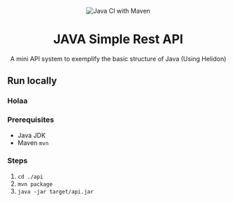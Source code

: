 <div align="center">

![Java CI with Maven](https://github.com/jacksjm/java-simple-rest-api/workflows/Java%20CI%20with%20Maven/badge.svg)

# JAVA Simple Rest API

A mini API system to exemplify the basic structure of Java (Using Helidon)

</div>

## Run locally
### Holaa
### Prerequisites
- Java JDK
- Maven `mvn`

### Steps
1. `cd ./api`
2. `mvn package`
3. `java -jar target/api.jar`